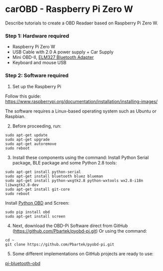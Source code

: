 # carOBD - Raspberry Pi Zero W

Describe tutorials to create a OBD Readaer based on Raspberry Pi Zero W.

### Step 1: Hardware required

- Raspberry Pi Zero W
- USB Cable with 2.0 A power supply + Car Supply
- Mini OBD-II, [ELM327 Bluetooth Adapter](https://produto.mercadolivre.com.br/MLB-709261876-mini-obd2-scanner-bluetooth-automotivo-para-carro-celular--_JM)
- Keyboard and mouse USB


### Step 2: Software required

1) Set up the Raspberry Pi

Follow this guide: https://www.raspberrypi.org/documentation/installation/installing-images/

The software requires a Linux-based operating system such as Ubuntu or Raspbian.

2) Before proceeding, run:
```
sudo apt-get update
sudo apt-get upgrade
sudo apt-get autoremove
sudo reboot
```

3) Install these components using the command:
Install Python Serial package, BLE package and some Python 2.8 tools:

```
sudo apt-get install python-serial
sudo apt-get install bluetooth bluez blueman
sudo apt-get install python-wxgtk2.8 python-wxtools wx2.8-i18n libwxgtk2.8-dev
sudo apt-get install git-core
sudo reboot
```

Install [Python OBD](https://github.com/brendan-w/python-OBD) and Screen:
```
sudo pip install obd
sudo apt-get install screen
```

4) Next, download the OBD-Pi Software direct from GitHub (https://github.com/Pbartek/pyobd-pi.git)
Or using the command:
```
cd ~
git clone https://github.com/Pbartek/pyobd-pi.git
```

5) Some different implementations on GitHub projects are ready to use:

[pi-bluetooth-obd](https://github.com/grimlockrocks/pi-bluetooth-obd)


